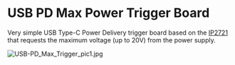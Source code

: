 # USB PD Max Power Trigger Board

Very simple USB Type-C Power Delivery trigger board based on the [IP2721](https://datasheet.lcsc.com/szlcsc/2006111335_INJOINIC-IP2721_C603176.pdf) that requests the maximum voltage (up to 20V) from the power supply.

![USB-PD_Max_Trigger_pic1.jpg](https://raw.githubusercontent.com/wagiminator/Power-Boards/master/USB-PD_Max_Trigger/USB-PD_Max_Trigger_pic1.jpg)
